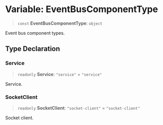 # Variable: EventBusComponentType

> `const` **EventBusComponentType**: `object`

Event bus component types.

## Type Declaration

### Service

> `readonly` **Service**: `"service"` = `"service"`

Service.

### SocketClient

> `readonly` **SocketClient**: `"socket-client"` = `"socket-client"`

Socket client.
